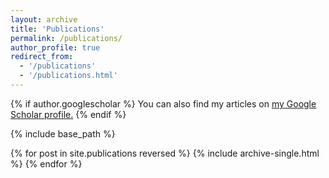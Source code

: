 ```yaml
---
layout: archive
title: 'Publications'
permalink: /publications/
author_profile: true
redirect_from:
  - '/publications'
  - '/publications.html'
---
```


{% if author.googlescholar %}
You can also find my articles on <u><a href="{{author.googlescholar}}">my Google Scholar profile</a>.</u>
{% endif %}

{% include base_path %}

{% for post in site.publications reversed %}
{% include archive-single.html %}
{% endfor %}
